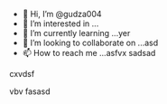 - 👋 Hi, I’m @gudza004
- 👀 I’m interested in ...
- 🌱 I’m currently learning ...yer
- 💞️ I’m looking to collaborate on ...asd
- 📫 How to reach me ...asfvx
sadsad
<!---
gudza004/gudza004 is n,a ✨ special ✨ repository because its `README.md` (this file) appears on your GitHub profile.
You can click the Preview link to take a look at you3113r changes.
--->cxvdsf
vbv
fasasd
